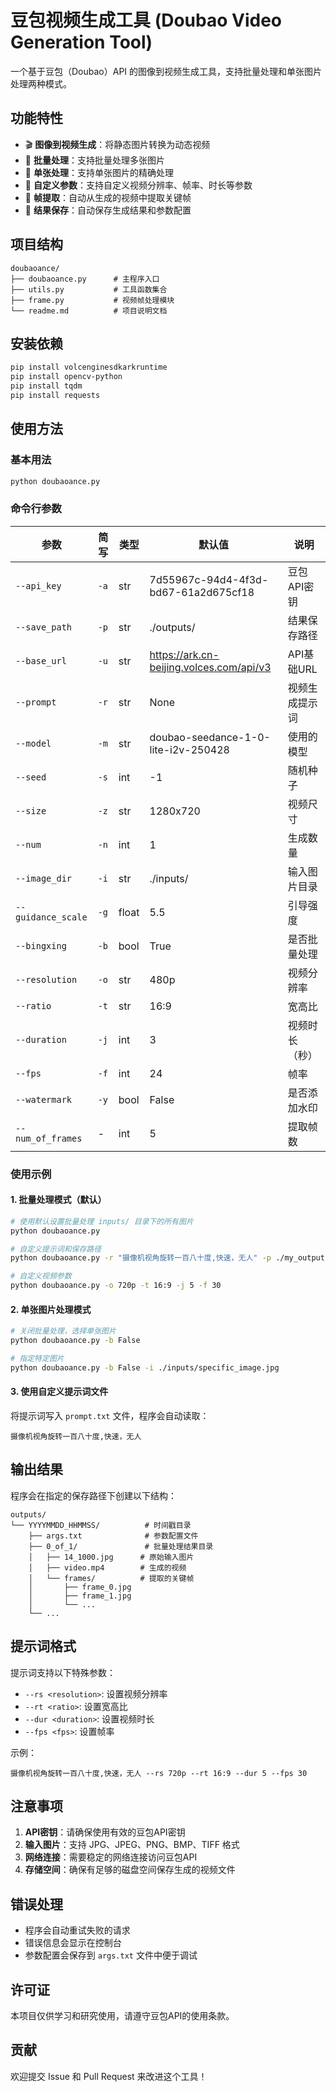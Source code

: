 # 豆包视频生成工具 (Doubao Video Generation Tool)

一个基于豆包（Doubao）API 的图像到视频生成工具，支持批量处理和单张图片处理两种模式。

## 功能特性

- 🎬 **图像到视频生成**：将静态图片转换为动态视频
- 📁 **批量处理**：支持批量处理多张图片
- 🎯 **单张处理**：支持单张图片的精确处理
- 🎨 **自定义参数**：支持自定义视频分辨率、帧率、时长等参数
- 📸 **帧提取**：自动从生成的视频中提取关键帧
- 💾 **结果保存**：自动保存生成结果和参数配置

## 项目结构

```
doubaoance/
├── doubaoance.py      # 主程序入口
├── utils.py           # 工具函数集合
├── frame.py           # 视频帧处理模块
└── readme.md          # 项目说明文档
```

## 安装依赖

```bash
pip install volcenginesdkarkruntime
pip install opencv-python
pip install tqdm
pip install requests
```

## 使用方法

### 基本用法

```bash
python doubaoance.py
```

### 命令行参数

| 参数 | 简写 | 类型 | 默认值 | 说明 |
|------|------|------|--------|------|
| `--api_key` | `-a` | str | 7d55967c-94d4-4f3d-bd67-61a2d675cf18 | 豆包API密钥 |
| `--save_path` | `-p` | str | ./outputs/ | 结果保存路径 |
| `--base_url` | `-u` | str | https://ark.cn-beijing.volces.com/api/v3 | API基础URL |
| `--prompt` | `-r` | str | None | 视频生成提示词 |
| `--model` | `-m` | str | doubao-seedance-1-0-lite-i2v-250428 | 使用的模型 |
| `--seed` | `-s` | int | -1 | 随机种子 |
| `--size` | `-z` | str | 1280x720 | 视频尺寸 |
| `--num` | `-n` | int | 1 | 生成数量 |
| `--image_dir` | `-i` | str | ./inputs/ | 输入图片目录 |
| `--guidance_scale` | `-g` | float | 5.5 | 引导强度 |
| `--bingxing` | `-b` | bool | True | 是否批量处理 |
| `--resolution` | `-o` | str | 480p | 视频分辨率 |
| `--ratio` | `-t` | str | 16:9 | 宽高比 |
| `--duration` | `-j` | int | 3 | 视频时长（秒） |
| `--fps` | `-f` | int | 24 | 帧率 |
| `--watermark` | `-y` | bool | False | 是否添加水印 |
| `--num_of_frames` | - | int | 5 | 提取帧数 |

### 使用示例

#### 1. 批量处理模式（默认）

```bash
# 使用默认设置批量处理 inputs/ 目录下的所有图片
python doubaoance.py

# 自定义提示词和保存路径
python doubaoance.py -r "摄像机视角旋转一百八十度,快速，无人" -p ./my_outputs/

# 自定义视频参数
python doubaoance.py -o 720p -t 16:9 -j 5 -f 30
```

#### 2. 单张图片处理模式

```bash
# 关闭批量处理，选择单张图片
python doubaoance.py -b False

# 指定特定图片
python doubaoance.py -b False -i ./inputs/specific_image.jpg
```

#### 3. 使用自定义提示词文件

将提示词写入 `prompt.txt` 文件，程序会自动读取：

```
摄像机视角旋转一百八十度,快速，无人
```

## 输出结果

程序会在指定的保存路径下创建以下结构：

```
outputs/
└── YYYYMMDD_HHMMSS/          # 时间戳目录
    ├── args.txt              # 参数配置文件
    ├── 0_of_1/               # 批量处理结果目录
    │   ├── 14_1000.jpg      # 原始输入图片
    │   ├── video.mp4        # 生成的视频
    │   └── frames/          # 提取的关键帧
    │       ├── frame_0.jpg
    │       ├── frame_1.jpg
    │       └── ...
    └── ...
```

## 提示词格式

提示词支持以下特殊参数：

- `--rs <resolution>`: 设置视频分辨率
- `--rt <ratio>`: 设置宽高比
- `--dur <duration>`: 设置视频时长
- `--fps <fps>`: 设置帧率

示例：
```
摄像机视角旋转一百八十度,快速，无人 --rs 720p --rt 16:9 --dur 5 --fps 30
```

## 注意事项

1. **API密钥**：请确保使用有效的豆包API密钥
2. **输入图片**：支持 JPG、JPEG、PNG、BMP、TIFF 格式
3. **网络连接**：需要稳定的网络连接访问豆包API
4. **存储空间**：确保有足够的磁盘空间保存生成的视频文件

## 错误处理

- 程序会自动重试失败的请求
- 错误信息会显示在控制台
- 参数配置会保存到 `args.txt` 文件中便于调试

## 许可证

本项目仅供学习和研究使用，请遵守豆包API的使用条款。

## 贡献

欢迎提交 Issue 和 Pull Request 来改进这个工具！